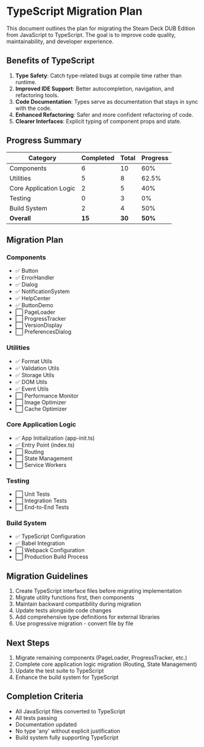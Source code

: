 # TypeScript Migration Plan

This document outlines the plan for migrating the Steam Deck DUB Edition from JavaScript to TypeScript. The goal is to improve code quality, maintainability, and developer experience.

## Benefits of TypeScript

1. **Type Safety**: Catch type-related bugs at compile time rather than runtime.
2. **Improved IDE Support**: Better autocompletion, navigation, and refactoring tools.
3. **Code Documentation**: Types serve as documentation that stays in sync with the code.
4. **Enhanced Refactoring**: Safer and more confident refactoring of code.
5. **Clearer Interfaces**: Explicit typing of component props and state.

## Progress Summary

| Category | Completed | Total | Progress |
|----------|-----------|-------|----------|
| Components | 6 | 10 | 60% |
| Utilities | 5 | 8 | 62.5% |
| Core Application Logic | 2 | 5 | 40% |
| Testing | 0 | 3 | 0% |
| Build System | 2 | 4 | 50% |
| **Overall** | **15** | **30** | **50%** |

## Migration Plan

### Components

- ✅ Button
- ✅ ErrorHandler
- ✅ Dialog
- ✅ NotificationSystem
- ✅ HelpCenter
- ✅ ButtonDemo
- ⬜ PageLoader
- ⬜ ProgressTracker
- ⬜ VersionDisplay
- ⬜ PreferencesDialog

### Utilities

- ✅ Format Utils
- ✅ Validation Utils
- ✅ Storage Utils 
- ✅ DOM Utils
- ✅ Event Utils
- ⬜ Performance Monitor
- ⬜ Image Optimizer
- ⬜ Cache Optimizer

### Core Application Logic

- ✅ App Initialization (app-init.ts)
- ✅ Entry Point (index.ts)
- ⬜ Routing
- ⬜ State Management
- ⬜ Service Workers

### Testing

- ⬜ Unit Tests
- ⬜ Integration Tests
- ⬜ End-to-End Tests

### Build System

- ✅ TypeScript Configuration
- ✅ Babel Integration
- ⬜ Webpack Configuration
- ⬜ Production Build Process

## Migration Guidelines

1. Create TypeScript interface files before migrating implementation
2. Migrate utility functions first, then components
3. Maintain backward compatibility during migration
4. Update tests alongside code changes
5. Add comprehensive type definitions for external libraries
6. Use progressive migration - convert file by file

## Next Steps

1. Migrate remaining components (PageLoader, ProgressTracker, etc.)
2. Complete core application logic migration (Routing, State Management)
3. Update the test suite to TypeScript
4. Enhance the build system for TypeScript

## Completion Criteria

- All JavaScript files converted to TypeScript
- All tests passing
- Documentation updated
- No type 'any' without explicit justification
- Build system fully supporting TypeScript 